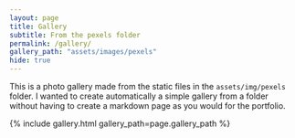 ```yaml
---
layout: page
title: Gallery
subtitle: From the pexels folder
permalink: /gallery/
gallery_path: "assets/images/pexels"
hide: true
---
```


This is a photo gallery made from the static files in the `assets/img/pexels` folder.
I wanted to create automatically a simple gallery from a folder without having to create a markdown page as you would for the portfolio.

{% include gallery.html gallery_path=page.gallery_path %}
